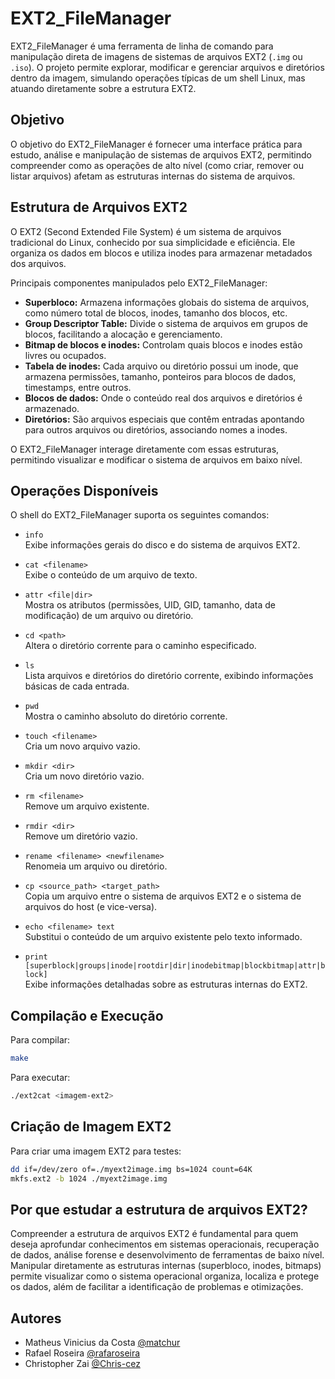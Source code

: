 # EXT2_FileManager

EXT2_FileManager é uma ferramenta de linha de comando para manipulação direta de imagens de sistemas de arquivos EXT2 (`.img` ou `.iso`). O projeto permite explorar, modificar e gerenciar arquivos e diretórios dentro da imagem, simulando operações típicas de um shell Linux, mas atuando diretamente sobre a estrutura EXT2.

## Objetivo

O objetivo do EXT2_FileManager é fornecer uma interface prática para estudo, análise e manipulação de sistemas de arquivos EXT2, permitindo compreender como as operações de alto nível (como criar, remover ou listar arquivos) afetam as estruturas internas do sistema de arquivos.

## Estrutura de Arquivos EXT2

O EXT2 (Second Extended File System) é um sistema de arquivos tradicional do Linux, conhecido por sua simplicidade e eficiência. Ele organiza os dados em blocos e utiliza inodes para armazenar metadados dos arquivos.

Principais componentes manipulados pelo EXT2_FileManager:

- **Superbloco:** Armazena informações globais do sistema de arquivos, como número total de blocos, inodes, tamanho dos blocos, etc.
- **Group Descriptor Table:** Divide o sistema de arquivos em grupos de blocos, facilitando a alocação e gerenciamento.
- **Bitmap de blocos e inodes:** Controlam quais blocos e inodes estão livres ou ocupados.
- **Tabela de inodes:** Cada arquivo ou diretório possui um inode, que armazena permissões, tamanho, ponteiros para blocos de dados, timestamps, entre outros.
- **Blocos de dados:** Onde o conteúdo real dos arquivos e diretórios é armazenado.
- **Diretórios:** São arquivos especiais que contêm entradas apontando para outros arquivos ou diretórios, associando nomes a inodes.

O EXT2_FileManager interage diretamente com essas estruturas, permitindo visualizar e modificar o sistema de arquivos em baixo nível.

## Operações Disponíveis

O shell do EXT2_FileManager suporta os seguintes comandos:

- `info`  
  Exibe informações gerais do disco e do sistema de arquivos EXT2.

- `cat <filename>`  
  Exibe o conteúdo de um arquivo de texto.

- `attr <file|dir>`  
  Mostra os atributos (permissões, UID, GID, tamanho, data de modificação) de um arquivo ou diretório.

- `cd <path>`  
  Altera o diretório corrente para o caminho especificado.

- `ls`  
  Lista arquivos e diretórios do diretório corrente, exibindo informações básicas de cada entrada.

- `pwd`  
  Mostra o caminho absoluto do diretório corrente.

- `touch <filename>`  
  Cria um novo arquivo vazio.

- `mkdir <dir>`  
  Cria um novo diretório vazio.

- `rm <filename>`  
  Remove um arquivo existente.

- `rmdir <dir>`  
  Remove um diretório vazio.

- `rename <filename> <newfilename>`  
  Renomeia um arquivo ou diretório.

- `cp <source_path> <target_path>`  
  Copia um arquivo entre o sistema de arquivos EXT2 e o sistema de arquivos do host (e vice-versa).

- `echo <filename> text`  
  Substitui o conteúdo de um arquivo existente pelo texto informado.

- `print [superblock|groups|inode|rootdir|dir|inodebitmap|blockbitmap|attr|block]`  
  Exibe informações detalhadas sobre as estruturas internas do EXT2.

## Compilação e Execução

Para compilar:
```sh
make
```

Para executar:
```sh
./ext2cat <imagem-ext2>
```

## Criação de Imagem EXT2

Para criar uma imagem EXT2 para testes:
```sh
dd if=/dev/zero of=./myext2image.img bs=1024 count=64K
mkfs.ext2 -b 1024 ./myext2image.img
```

## Por que estudar a estrutura de arquivos EXT2?

Compreender a estrutura de arquivos EXT2 é fundamental para quem deseja aprofundar conhecimentos em sistemas operacionais, recuperação de dados, análise forense e desenvolvimento de ferramentas de baixo nível. Manipular diretamente as estruturas internas (superbloco, inodes, bitmaps) permite visualizar como o sistema operacional organiza, localiza e protege os dados, além de facilitar a identificação de problemas e otimizações.

## Autores

- Matheus Vinicius da Costa [@matchur](https://github.com/matchur)
- Rafael Roseira [@rafaroseira](https://github.com/rafaroseira)
- Christopher Zai [@Chris-cez](https://github.com/Chris-cez)


